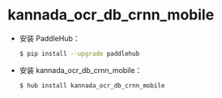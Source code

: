# kannada_ocr_db_crnn_mobile
* 安装 PaddleHub：

    ```bash
    $ pip install --upgrade paddlehub
    ```

* 安装 kannada_ocr_db_crnn_mobile：

    ```bash
    $ hub install kannada_ocr_db_crnn_mobile
    ```
